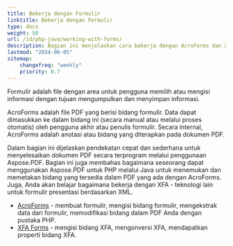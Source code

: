 ```yaml
---
title: Bekerja dengan Formulir
linktitle: Bekerja dengan Formulir
type: docs
weight: 50
url: /id/php-java/working-with-forms/
description: Bagian ini menjelaskan cara bekerja dengan AcroForms dan XFA Forms dalam dokumen PDF Anda menggunakan Aspose.PDF untuk PHP.
lastmod: "2024-06-05"
sitemap:
    changefreq: "weekly"
    priority: 0.7
---
```


Formulir adalah file dengan area untuk pengguna memilih atau mengisi informasi dengan tujuan mengumpulkan dan menyimpan informasi.

AcroForms adalah file PDF yang berisi bidang formulir. Data dapat dimasukkan ke dalam bidang ini (secara manual atau melalui proses otomatis) oleh pengguna akhir atau penulis formulir. Secara internal, AcroForms adalah anotasi atau bidang yang diterapkan pada dokumen PDF.

Dalam bagian ini dijelaskan pendekatan cepat dan sederhana untuk menyelesaikan dokumen PDF secara terprogram melalui penggunaan Aspose.PDF.
 Bagian ini juga membahas bagaimana seseorang dapat menggunakan Aspose.PDF untuk PHP melalui Java untuk menemukan dan memetakan bidang yang tersedia dalam PDF yang ada dengan AcroForms. Juga, Anda akan belajar bagaimana bekerja dengan XFA - teknologi lain untuk formulir presentasi berdasarkan XML.

- [AcroForms](/pdf/id/php-java/acroforms/) - membuat formulir, mengisi bidang formulir, mengekstrak data dari formulir, memodifikasi bidang dalam PDF Anda dengan pustaka PHP.
- [XFA Forms](/pdf/id/php-java/xfa-forms/) - mengisi bidang XFA, mengonversi XFA, mendapatkan properti bidang XFA.